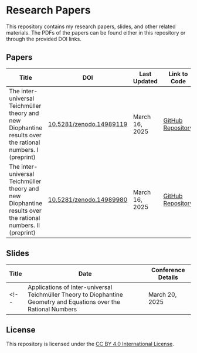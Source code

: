 # Research Papers

This repository contains my research papers, slides, and other related materials. The PDFs of the papers can be found either in this repository or through the provided DOI links.

## Papers

| Title | DOI | Last Updated | Link to Code |
|-------------|-----|--------------|--------------|
| The inter-universal Teichmüller theory and new Diophantine results over the rational numbers. I (preprint) | [10.5281/zenodo.14989119](https://doi.org/10.5281/zenodo.14989119) | March 16, 2025 | [GitHub Repository](https://github.com/zhongpengzhou/IUT-Q-I-code) |
| The inter-universal Teichmüller theory and new Diophantine results over the rational numbers. II (preprint) | [10.5281/zenodo.14989980](https://doi.org/10.5281/zenodo.14989980) | March 16, 2025 | [GitHub Repository](https://github.com/zhongpengzhou/IUT-Q-II-code) |

## Slides

| Title | Date | Conference Details |
|-------|------|--------------------|
<!-- | Applications of Inter-universal Teichmüller Theory to Diophantine Geometry and Equations over the Rational Numbers | March 20, 2025 | Workshop - Inter-universal Teichmüller Theory Summit 2025, Kyoto, Japan | -->

## License

This repository is licensed under the [CC BY 4.0 International License](https://creativecommons.org/licenses/by/4.0/).